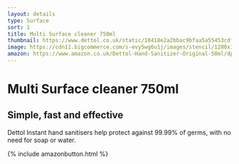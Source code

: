 ```yaml
---
layout: details
type: Surface
sort: 1
title: Multi Surface cleaner 750ml
thumbnail: https://www.dettol.co.uk/static/10418e2a2bbac9bfaa5a55453cdfa702/9a1a1/weiwxxrzc6rldhgvrrqj.webp
image: https://cdn11.bigcommerce.com/s-evy5wg6u1j/images/stencil/1280x1280/products/590/1498/Dettol_50ml__94187.1591897472.jpg?c=2
amazon: https://www.amazon.co.uk/Dettol-Hand-Sanitizer-Original-50ml/dp/B08HYQW9GP/ref=sr_1_4?keywords=dettol+instant+hand+sanitizer&qid=1661961971&refinements=p_76%3A419158031&rnid=419157031&rps=1&sprefix=dettol+instant+%2Caps%2C80&sr=8-4
---
```


# Multi Surface cleaner 750ml

## Simple, fast and effective

Dettol Instant hand sanitisers help protect against 99.99% of germs, with no need for soap or water.

{% include amazonbutton.html %}
